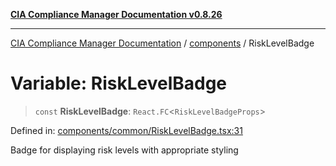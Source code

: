 [**CIA Compliance Manager Documentation v0.8.26**](../../README.md)

***

[CIA Compliance Manager Documentation](../../modules.md) / [components](../README.md) / RiskLevelBadge

# Variable: RiskLevelBadge

> `const` **RiskLevelBadge**: `React.FC`\<`RiskLevelBadgeProps`\>

Defined in: [components/common/RiskLevelBadge.tsx:31](https://github.com/Hack23/cia-compliance-manager/blob/168f1311621722afef33b264085d8ac99d4a3213/src/components/common/RiskLevelBadge.tsx#L31)

Badge for displaying risk levels with appropriate styling
